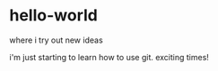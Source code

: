 # hello-world
where i try out new ideas

i'm just starting to learn how to use git. exciting times!

